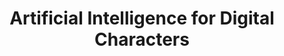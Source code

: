 ---
layout: default
title: Artificial Intelligence for Digital Characters 
parent: Science
nav_order: 
has_children: true
---